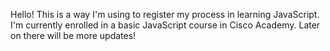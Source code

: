 Hello!
This is a way I'm using to register my process in learning JavaScript.
I'm currently enrolled in a basic JavaScript course in Cisco Academy. 
Later on there will be more updates!
